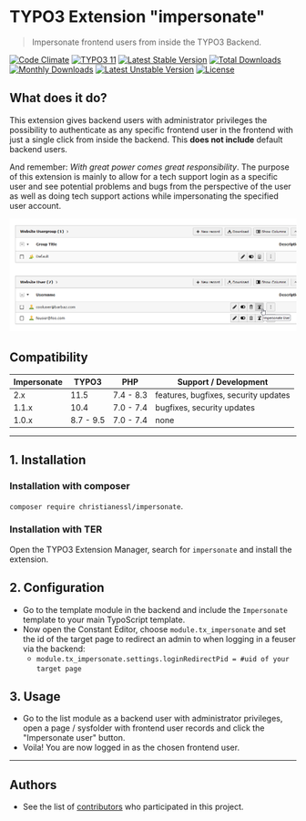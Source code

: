 # TYPO3 Extension "impersonate"

> Impersonate frontend users from inside the TYPO3 Backend.

[![Code Climate](https://codeclimate.com/github/IndyIndyIndy/impersonate.svg)](https://codeclimate.com/github/IndyIndyIndy/impersonate)
[![TYPO3 11](https://img.shields.io/badge/TYPO3-11-orange.svg)](https://get.typo3.org/version/11)
[![Latest Stable Version](https://poser.pugx.org/christianessl/impersonate/v/stable)](https://packagist.org/packages/christianessl/impersonate)
[![Total Downloads](https://poser.pugx.org/christianessl/impersonate/downloads)](https://packagist.org/packages/christianessl/impersonate)
[![Monthly Downloads](https://poser.pugx.org/christianessl/impersonate/d/monthly)](https://packagist.org/packages/christianessl/impersonate)
[![Latest Unstable Version](https://poser.pugx.org/christianessl/impersonate/v/unstable)](https://packagist.org/packages/christianessl/impersonate)
[![License](https://poser.pugx.org/christianessl/impersonate/license)](https://packagist.org/packages/christianessl/impersonate)

## What does it do?

This extension gives backend users with administrator privileges the possibility to authenticate as any specific
frontend user in the frontend with just a single click from inside the backend. This **does not include** default
backend users.

And remember: *With great power comes great responsibility*. The purpose of this extension is mainly to allow for a tech
support login as a specific user and see potential problems and bugs from the perspective of the user as well as doing
tech support actions while impersonating the specified user account.

![Screenshot](/Resources/Public/Screenshots/impersonate.png)

## Compatibility

| Impersonate | TYPO3     | PHP       | Support / Development                |
|-------------|-----------|-----------|--------------------------------------|
| 2.x         | 11.5      | 7.4 - 8.3 | features, bugfixes, security updates |
| 1.1.x       | 10.4      | 7.0 - 7.4 | bugfixes, security updates           |
| 1.0.x       | 8.7 - 9.5 | 7.0 - 7.4 | none                                 |

---

## 1. Installation

### Installation with composer

`composer require christianessl/impersonate`.

### Installation with TER

Open the TYPO3 Extension Manager, search for `impersonate` and install the extension.

## 2. Configuration

- Go to the template module in the backend and include the `Impersonate` template to your main TypoScript template.
- Now open the Constant Editor, choose `module.tx_impersonate` and set the id of the target page to redirect an admin to
  when logging in a feuser via the backend:
    - `module.tx_impersonate.settings.loginRedirectPid = #uid of your target page`

## 3. Usage

- Go to the list module as a backend user with administrator privileges, open a page / sysfolder with frontend user
  records and click the "Impersonate user" button.
- Voila! You are now logged in as the chosen frontend user.

---

## Authors

* See the list of [contributors](https://github.com/IndyIndyIndy/impersonate/graphs/contributors) who participated in this project.
